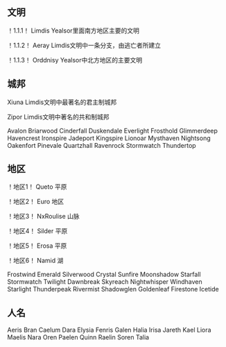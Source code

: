 ## 文明
！1.1.1！
Limdis
Yealsor里面南方地区主要的文明

！1.1.2！
Aeray
Limdis文明中一条分支，由逃亡者所建立

！1.1.3！
Orddnisy
Yealsor中北方地区的主要文明

## 城邦
Xiuna
Limdis文明中最著名的君主制城邦

Zipor 
Limdis文明中著名的共和制城邦

Avalon
Briarwood
Cinderfall
Duskendale
Everlight
Frosthold
Glimmerdeep
Havencrest
Ironspire
Jadeport
Kingspire
Lionoar
Mysthaven
Nightsong
Oakenfort
Pinevale
Quartzhall
Ravenrock
Stormwatch
Thundertop
## 地区
！地区1！
Queto 平原 

！地区2！
Euro 地区

！地区3！
NxRoulise 山脉

！地区4！
Silder 平原

！地区5！
Erosa 平原

！地区6！
Namid 湖





Frostwind
Emerald
Silverwood
Crystal
Sunfire
Moonshadow
Starfall
Stormwatch
Twilight
Dawnbreak
Skyreach
Nightwhisper
Windhaven
Starlight
Thunderpeak
Rivermist
Shadowglen
Goldenleaf
Firestone
Icetide
## 人名
Aeris
Bran
Caelum
Dara
Elysia
Fenris
Galen
Halia
Irisa
Jareth
Kael
Liora
Maelis
Nara
Oren
Paelen
Quinn
Raelin
Soren
Talia